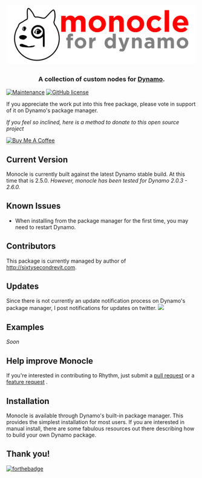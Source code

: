 <h1 align="center">
  <br>
  <img src="!Documentation/monocleLogo.png" alt="Rhythm" width="500">
  <br>
</h1>

<h3 align="center">A collection of custom nodes for <a href="http://dynamobim.org/" target="_blank">Dynamo</a>.</h4>

[![Maintenance](https://img.shields.io/badge/Maintained%3F-yes-green.svg)](https://github.com/johnpierson/MonocleForDynamo/graphs/commit-activity)
[![GitHub license](https://img.shields.io/github/license/johnpierson/MonocleForDynamo)](https://github.com/johnpierson/MonocleForDynamo/blob/master/LICENSE)


If you appreciate the work put into this free package, please vote in support of it on Dynamo's package manager. 

 _If you feel so inclined, here is a method to donate to this open source project_

 <a href="https://www.buymeacoffee.com/j0hnp" target="_blank"><img src="https://www.buymeacoffee.com/assets/img/custom_images/orange_img.png" alt="Buy Me A Coffee" style="height: 41px !important;width: 174px !important;box-shadow: 0px 3px 2px 0px rgba(190, 190, 190, 0.5) !important;-webkit-box-shadow: 0px 3px 2px 0px rgba(190, 190, 190, 0.5) !important;" ></a>

## Current Version
Monocle is currently built against the latest Dynamo stable build. At this time that is 2.5.0. _However, monocle has been tested for Dynamo 2.0.3 - 2.6.0._

## Known Issues
- When installing from the package manager for the first time, you may need to restart Dynamo.

## Contributors
This package is currently managed by author of http://sixtysecondrevit.com.

## Updates
Since there is not currently an update notification process on Dynamo's package manager, I post notifications for updates on twitter.
[![](https://img.shields.io/twitter/follow/60secondrevit.svg?label=Follow&style=social)](https://twitter.com/60secondrevit)

## Examples
_Soon_

## Help improve Monocle
If you're interested in contributing to Rhythm, just submit a [pull request](https://github.com/johnpierson/MonocleForDynamo/pulls) or a [feature request](https://github.com/johnpierson/MonocleForDynamo/issues) .

## Installation
Monocle is available through Dynamo's built-in package manager. This provides the simplest installation for most users. If you are interested in manual install, there are some fabulous resources out there describing how to build your own Dynamo package.

## Thank you!


[![forthebadge](https://forthebadge.com/images/badges/made-with-crayons.svg)](https://forthebadge.com)
